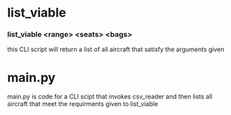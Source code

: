 # list_viable

### list_viable \<range> \<seats> \<bags>

this CLI script will return a list of all aircraft that satisfy the arguments given

# main.py

main.py is code for a CLI scipt that invokes csv_reader and then lists all aircraft that meet the requirments given to list_viable